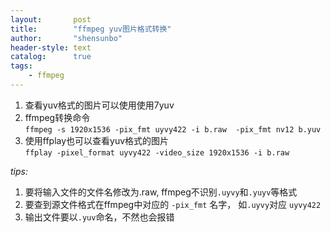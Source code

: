 ```yaml
---
layout:       post
title:        "ffmpeg yuv图片格式转换"
author:       "shensunbo"
header-style: text
catalog:      true
tags:
    - ffmpeg
---
```

1. 查看yuv格式的图片可以使用使用7yuv
2. ffmpeg转换命令  
`ffmpeg -s 1920x1536 -pix_fmt uyvy422 -i b.raw  -pix_fmt nv12 b.yuv`
3. 使用ffplay也可以查看yuv格式的图片  
`ffplay -pixel_format uyvy422 -video_size 1920x1536 -i b.raw`

*tips:*
1. 要将输入文件的文件名修改为.raw, ffmpeg不识别`.uyvy`和`.yuyv`等格式
2. 要查到源文件格式在ffmpeg中对应的 `-pix_fmt` 名字， 如`.uyvy`对应 `uyvy422`
3. 输出文件要以`.yuv`命名，不然也会报错
